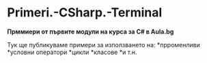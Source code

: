 ﻿# Primeri.-CSharp.-Terminal
**Прммиери от първите модули на курса за C# в Aula.bg**

Тук ще публикуваме примери за използването на:
*прроменливи
*условни оператори
*цикли
*класове
*и т.н.
